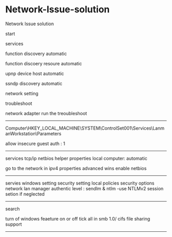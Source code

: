 # Network-Issue-solution
Network Issue solution

start

services

function discovery automatic

function discoery resoure automatic

upnp device host automatic

ssndp discovery automatic


network setting

troubleshoot

network adapter run the treoubleshoot

--------------------------

Computer\HKEY_LOCAL_MACHINE\SYSTEM\ControlSet001\Services\LanmanWorkstation\Parameters

allow insecure guest auth : 1

--------------

services 
tcp/ip netbios helper properties local computer: automatic

go to the network in ipv4
properties
advanced
wins
enable netbios

-----------------------

servies
windows setting
security setting
local policies
security options
network lan manager authentic level : sendlm & ntlm -use NTLMv2 session setion if neglected

----------------------------

search

turn of windows feaeture on or off
tick all in smb 1.0/ cifs file sharing support

-----------------
